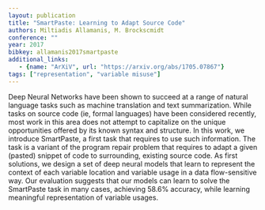 ```yaml
---
layout: publication
title: "SmartPaste: Learning to Adapt Source Code"
authors: Miltiadis Allamanis, M. Brockscmidt
conference: ""
year: 2017
bibkey: allamanis2017smartpaste
additional_links:
   - {name: "ArXiV", url: "https://arxiv.org/abs/1705.07867"}
tags: ["representation", "variable misuse"]
---
```

Deep Neural Networks have been shown to succeed at a range of natural
language tasks such as machine translation and text summarization.
While tasks on source code (ie, formal languages) have been considered
recently, most work in this area does not attempt to capitalize on the
unique opportunities offered by its known syntax and structure. In this
work, we introduce SmartPaste, a first task that requires to use such
information. The task is a variant of the program repair problem that
requires to adapt a given (pasted) snippet of code to surrounding,
existing source code. As first solutions, we design a set of deep
neural models that learn to represent the context of each variable
location and variable usage in a data flow-sensitive way. Our
evaluation suggests that our models can learn to solve the SmartPaste
task in many cases, achieving 58.6% accuracy, while learning meaningful
representation of variable usages. 
